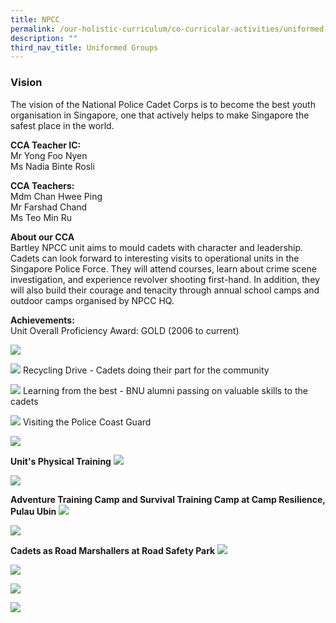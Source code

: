 ```yaml
---
title: NPCC
permalink: /our-holistic-curriculum/co-curricular-activities/uniformed-groups/npcc/
description: ""
third_nav_title: Uniformed Groups
---
```

### Vision

The vision of the National Police Cadet Corps is to become the best youth organisation in Singapore, one that actively helps to make Singapore the safest place in the world.

**CCA Teacher IC:** <br>
Mr Yong Foo Nyen <br>
Ms Nadia Binte Rosli

**CCA Teachers:** <br>
Mdm Chan Hwee Ping <br>
Mr Farshad Chand<br>
Ms Teo Min Ru

**About our CCA** <br>
Bartley NPCC unit aims to mould cadets with character and leadership. Cadets can look forward to interesting visits to operational units in the Singapore Police Force. They will attend courses, learn about crime scene investigation, and experience revolver shooting first-hand. In addition, they will also build their courage and tenacity through annual school camps and outdoor camps organised by NPCC HQ.

**Achievements:** <br>
Unit Overall Proficiency Award: GOLD (2006 to current)

![](/images/NP%20Banner1.jpg)

![](/images/NPCC1.jpg)
Recycling Drive - Cadets doing their part for the community	

![](/images/NPCC2.jpg)
Learning from the best - BNU alumni passing on valuable skills to the cadets

![](/images/NPCC6.jpg)
Visiting the Police Coast Guard

![](/images/annual%20unit%20camp.jpg)

**Unit's Physical Training**
![](/images/NPCC10.jpg)

![](/images/NPCC11.jpg)


**Adventure Training Camp and Survival Training Camp at Camp Resilience, Pulau Ubin**
![](/images/NPCC13.jpg)

![](/images/NPCC14.jpg)

**Cadets as Road Marshallers at Road Safety Park**
![](/images/NPCC17.jpg)

![](/images/NPCC15.jpg)

![](/images/senior%20inspector.jpg)

![](/images/NPCC18.jpg)